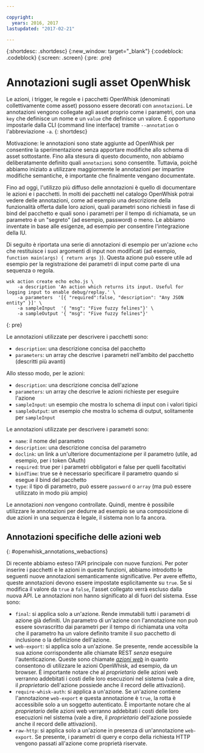 ```yaml
---

copyright:
  years: 2016, 2017
lastupdated: "2017-02-21"

---
```


{:shortdesc: .shortdesc}
{:new_window: target="_blank"}
{:codeblock: .codeblock}
{:screen: .screen}
{:pre: .pre}

# Annotazioni sugli asset OpenWhisk

Le azioni, i trigger, le regole e i pacchetti OpenWhisk (denominati collettivamente come asset) possono essere decorati con `annotazioni`. Le annotazioni vengono collegate agli asset proprio come i parametri, con una `key` che definisce un nome e un `value` che definisce un valore. È opportuno impostarle dalla CLI (command line interface) tramite `--annotation` o l'abbreviazione `-a`.
{: shortdesc}

Motivazione: le annotazioni sono state aggiunte ad OpenWhisk per consentire la sperimentazione senza apportare modifiche allo schema di asset sottostante. Fino alla stesura di questo documento, non abbiamo deliberatamente definito quali `annotazioni` sono consentite. Tuttavia, poiché abbiamo iniziato a utilizzare maggiormente le annotazioni per impartire modifiche semantiche, è importante che finalmente vengano documentate.

Fino ad oggi, l'utilizzo più diffuso delle annotazioni è quello di documentare le azioni e i pacchetti. In molti dei pacchetti nel catalogo OpenWhisk potrai vedere delle annotazioni, come ad esempio una descrizione della funzionalità offerta dalle loro azioni, quali parametri sono richiesti in fase di bind del pacchetto e quali sono i parametri per il tempo di richiamata, se un parametro è un "segreto" (ad esempio, password) o meno. Le abbiamo inventate in base alle esigenze, ad esempio per consentire l'integrazione della IU.

Di seguito è riportata una serie di annotazioni di esempio per un'azione `echo` che restituisce i suoi argomenti di input non modificati (ad esempio, `function main(args) { return args }`). Questa azione può essere utile ad esempio per la registrazione dei parametri di input come parte di una sequenza o regola.

```
wsk action create echo echo.js \
    -a description 'An action which returns its input. Useful for logging input to enable debug/replay.' \
    -a parameters  '[{ "required":false, "description": "Any JSON entity" }]' \
    -a sampleInput  '{ "msg": "Five fuzzy felines"}' \
    -a sampleOutput '{ "msg": "Five fuzzy felines"}'
```
{: pre}

Le annotazioni utilizzate per descrivere i pacchetti sono:

- `description`: una descrizione concisa del pacchetto
- `parameters`: un array che descrive i parametri nell'ambito del pacchetto (descritti più avanti)

Allo stesso modo, per le azioni: 

- `description`: una descrizione concisa dell'azione
- `parameters`: un array che descrive le azioni richieste per eseguire l'azione
- `sampleInput`: un esempio che mostra lo schema di input con i valori tipici
- `sampleOutput`: un esempio che mostra lo schema di output, solitamente per `sampleInput`

Le annotazioni utilizzate per descrivere i parametri sono:

- `name`: il nome del parametro
- `description`: una descrizione concisa del parametro
- `doclink`: un link a un'ulteriore documentazione per il parametro (utile, ad esempio, per i token OAuth) 
- `required`: true per i parametri obbligatori e false per quelli facoltativi
- `bindTime`: true se è necessario specificare il parametro quando si esegue il bind del pacchetto
- `type`: il tipo di parametro, può essere `password` o `array` (ma può essere utilizzato in modo più ampio)

Le annotazioni *non* vengono controllate. Quindi, mentre è possibile utilizzare le annotazioni per dedurre ad esempio se una composizione di due azioni in una sequenza è legale, il sistema non lo fa ancora.

## Annotazioni specifiche delle azioni web
{: #openwhisk_annotations_webactions}

Di recente abbiamo esteso l'API principale con nuove funzioni. Per poter inserire i pacchetti e le azioni in queste funzioni, abbiamo introdotto le seguenti nuove annotazioni semanticamente significative. Per avere effetto, queste annotazioni devono essere impostate esplicitamente su `true`. Se si modifica il valore da `true` a `false`, l'asset collegato verrà escluso dalla nuova API. Le annotazioni non hanno significato al di fuori del sistema. Esse sono:

- `final`: si applica solo a un'azione. Rende immutabili tutti i parametri di azione già definiti. Un parametro di un'azione con l'annotazione non può essere sovrascritto dai parametri per il tempo di richiamata una volta che il parametro ha un valore definito tramite il suo pacchetto di inclusione o la definizione dell'azione.
- `web-export`: si applica solo a un'azione. Se presente, rende accessibile la sua azione corrispondente alle chiamate REST *senza* eseguire l'autenticazione. Queste sono chiamate [*azioni web*](openwhisk_webactions.html) in quanto consentono di utilizzare le azioni OpenWhisk, ad esempio, da un browser. È importante notare che al *proprietario* delle azioni web verranno addebitati i costi delle loro esecuzioni nel sistema (vale a dire, il *proprietario* dell'azione possiede anche il record delle attivazioni).
- `require-whisk-auth`: si applica a un'azione. Se un'azione contiene l'annotazione `web-export` e questa annotazione è `true`, la rotta è accessibile solo a un soggetto autenticato. È importante notare che al *proprietario* delle azioni web verranno addebitati i costi delle loro esecuzioni nel sistema (vale a dire, il *proprietario* dell'azione possiede anche il record delle attivazioni).
- `raw-http`: si applica solo a un'azione in presenza di un'annotazione `web-export`. Se presente, i parametri di query e corpo della richiesta HTTP vengono passati all'azione come proprietà riservate. 

